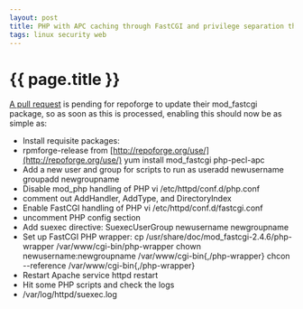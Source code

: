 ```yaml
---
layout: post
title: PHP with APC caching through FastCGI and privilege separation through SuExec running under SELinux on RHEL 5
tags: linux security web
---
```


# {{ page.title }}

[A pull request](https://github.com/repoforge/rpms/pull/165) is pending for repoforge to update their mod_fastcgi package, so as soon as this is processed, enabling this should now be as simple as:

 * Install requisite packages:
  * rpmforge-release from [http://repoforge.org/use/](http://repoforge.org/use/)
    yum install mod_fastcgi php-pecl-apc
 * Add a new user and group for scripts to run as
    useradd newusername
    groupadd newgroupname
 * Disable mod_php handling of PHP
    vi /etc/httpd/conf.d/php.conf
  * comment out AddHandler, AddType, and DirectoryIndex
 * Enable FastCGI handling of PHP
    vi /etc/httpd/conf.d/fastcgi.conf
  * uncomment PHP config section
  * Add suexec directive: SuexecUserGroup newusername newgroupname
 * Set up FastCGI PHP wrapper:
    cp /usr/share/doc/mod_fastcgi-2.4.6/php-wrapper /var/www/cgi-bin/php-wrapper
    chown newusername:newgroupname /var/www/cgi-bin{,/php-wrapper}
    chcon --reference /var/www/cgi-bin{,/php-wrapper}
 * Restart Apache
    service httpd restart
 * Hit some PHP scripts and check the logs
  * /var/log/httpd/suexec.log
